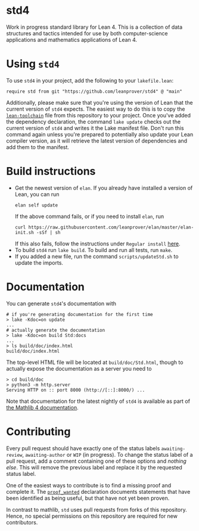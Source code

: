 # std4

Work in progress standard library for Lean 4. This is a collection of data structures and tactics intended for use by both computer-science applications and mathematics applications of Lean 4.

# Using `std4`

To use `std4` in your project, add the following to your `lakefile.lean`:

```lean
require std from git "https://github.com/leanprover/std4" @ "main"
```

Additionally, please make sure that you're using the version of Lean that the current version of `std4` expects. The easiest way to do this is to copy the [`lean-toolchain`](./lean-toolchain) file from this repository to your project. Once you've added the dependency declaration, the command `lake update` checks out the current version of `std4` and writes it the Lake manifest file. Don't run this command again unless you're prepared to potentially also update your Lean compiler version, as it will retrieve the latest version of dependencies and add them to the manifest.

# Build instructions

* Get the newest version of `elan`. If you already have installed a version of Lean, you can run
  ```
  elan self update
  ```
  If the above command fails, or if you need to install `elan`, run
  ```
  curl https://raw.githubusercontent.com/leanprover/elan/master/elan-init.sh -sSf | sh
  ```
  If this also fails, follow the instructions under `Regular install` [here](https://leanprover-community.github.io/get_started.html).
* To build `std4` run `lake build`. To build and run all tests, run `make`.
* If you added a new file, run the command `scripts/updateStd.sh` to update the
  imports.

# Documentation

You can generate `std4`'s documentation with

```text
# if you're generating documentation for the first time
> lake -Kdoc=on update
...
# actually generate the documentation
> lake -Kdoc=on build Std:docs
...
> ls build/doc/index.html
build/doc/index.html
```

The top-level HTML file will be located at `build/doc/Std.html`, though to actually expose the
documentation as a server you need to

```text
> cd build/doc
> python3 -m http.server
Serving HTTP on :: port 8000 (http://[::]:8000/) ...
```

Note that documentation for the latest nightly of `std4` is available as part of [the Mathlib 4
documentation][mathlib4 docs].

[mathlib4 docs]: https://leanprover-community.github.io/mathlib4_docs/Std.html

# Contributing

Every pull request should have exactly one of the status labels `awaiting-review`, `awaiting-author`
or `WIP` (in progress).
To change the status label of a pull request, add a comment containing one of these options and
_nothing else_.
This will remove the previous label and replace it by the requested status label.

One of the easiest ways to contribute is to find a missing proof and complete it. The
[`proof_wanted`](https://github.com/search?q=repo%3Aleanprover%2Fstd4+proof_wanted+language%3ALean&type=code&l=Lean)
declaration documents statements that have been identified as being useful, but that have not yet
been proven.

In contrast to mathlib, `std` uses pull requests from forks of this repository. Hence, no special permissions on this repository are required for new contributors.
